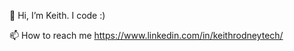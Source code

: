👋 Hi, I’m Keith.
I code :)


📫 How to reach me https://www.linkedin.com/in/keithrodneytech/

<!---
kayerodneytech/kayerodneytech is a ✨ special ✨ repository because its `README.md` (this file) appears on your GitHub profile.
You can click the Preview link to take a look at your changes.
--->

